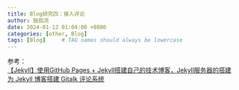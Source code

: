 ```yaml
---
title: Blog研究四：接入评论
author: 独孤流
date: 2024-01-12 01:04:00 +0800
categories: [other, Blog]
tags: [Blog]     # TAG names should always be lowercase
---
```


参考：\
[【Jekyll】使用GitHub Pages + Jekyll搭建自己的技术博客，Jekyll服务器的搭建](https://blog.csdn.net/q764424567/article/details/105711508)\
[为 Jekyll 博客搭建 Gitalk 评论系统](https://aerolith.ink/2018/08/25/Gitalk/)

